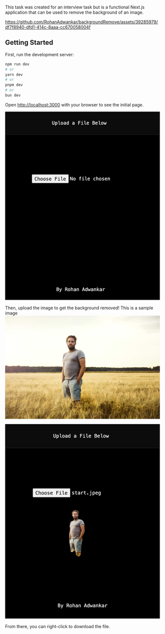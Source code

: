 This task was created for an interview task but is a functional Next.js application that can be used to remove the background of an image.

https://github.com/RohanAdwankar/backgroundRemove/assets/39285979/df7f8940-dfd1-414c-8aaa-cc670058004f

## Getting Started

First, run the development server:

```bash
npm run dev
# or
yarn dev
# or
pnpm dev
# or
bun dev
```

Open [http://localhost:3000](http://localhost:3000) with your browser to see the initial page.

![Alt text](intial.png?raw=true "Title")

Then, upload the image to get the background removed!
This is a sample image
![Alt text](start.jpeg?raw=true "Title")


![Alt text](end.png?raw=true "Title")

From there, you can right-click to download the file.
